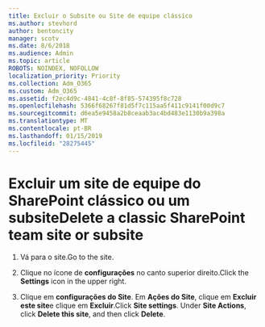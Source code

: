 ```yaml
---
title: Excluir o Subsite ou Site de equipe clássico
ms.author: stevhord
author: bentoncity
manager: scotv
ms.date: 8/6/2018
ms.audience: Admin
ms.topic: article
ROBOTS: NOINDEX, NOFOLLOW
localization_priority: Priority
ms.collection: Adm_O365
ms.custom: Adm_O365
ms.assetid: f2ec4d9c-4841-4c8f-8f85-574395f8c728
ms.openlocfilehash: 5366f68267f81d5f7c115aa5f411c9141f00d9c7
ms.sourcegitcommit: d6ea5e9458a2b8ceaab3ac4bd483e1130b9a398a
ms.translationtype: MT
ms.contentlocale: pt-BR
ms.lasthandoff: 01/15/2019
ms.locfileid: "28275445"
---
```

# <a name="delete-a-classic-sharepoint-team-site-or-subsite"></a><span data-ttu-id="cd287-102">Excluir um site de equipe do SharePoint clássico ou um subsite</span><span class="sxs-lookup"><span data-stu-id="cd287-102">Delete a classic SharePoint team site or subsite</span></span>

1. <span data-ttu-id="cd287-103">Vá para o site.</span><span class="sxs-lookup"><span data-stu-id="cd287-103">Go to the site.</span></span>
    
2. <span data-ttu-id="cd287-104">Clique no ícone de **configurações** no canto superior direito.</span><span class="sxs-lookup"><span data-stu-id="cd287-104">Click the **Settings** icon in the upper right.</span></span> 
    
3. <span data-ttu-id="cd287-p101">Clique em **configurações do Site**. Em **Ações do Site**, clique em **Excluir este site**e clique em **Excluir**.</span><span class="sxs-lookup"><span data-stu-id="cd287-p101">Click **Site settings**. Under **Site Actions**, click **Delete this site**, and then click **Delete**.</span></span>
    


